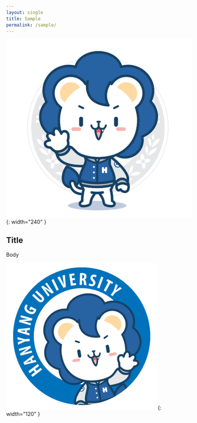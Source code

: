 ```yaml
---
layout: single
title: Sample
permalink: /sample/
---
```


![hanyang1](/assets/images/hanyang1.png){: width="240" }

## Title

Body

![hanyang](/assets/images/hanyang2.png){: width="120" }
